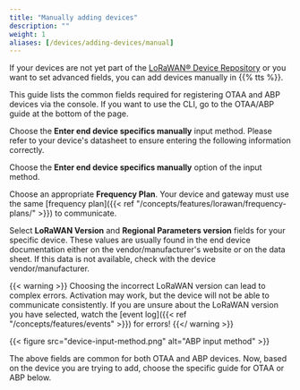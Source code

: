 ```yaml
---
title: "Manually adding devices"
description: ""
weight: 1
aliases: [/devices/adding-devices/manual]
---
```


If your devices are not yet part of the [LoRaWAN® Device Repository](https://github.com/TheThingsNetwork/lorawan-devices/) or you want to set advanced fields, you can add devices manually in {{% tts %}}.

<!--more-->

This guide lists the common fields required for registering OTAA and ABP devices via the console. If you want to use the CLI, go to the OTAA/ABP guide at the bottom of the page.

Choose the **Enter end device specifics manually** input method. Please refer to your device's datasheet to ensure entering the following information correctly.

Choose the **Enter end device specifics manually** option of the input method.

Choose an appropriate **Frequency Plan**. Your device and gateway must use the same [frequency plan]({{< ref "/concepts/features/lorawan/frequency-plans/" >}}) to communicate.

Select **LoRaWAN Version** and **Regional Parameters version** fields for your specific device.
These values are usually found in the end device documentation either on the vendor/manufacturer's website or on the data sheet. If this data is not available, check with the device vendor/manufacturer.

{{< warning >}}
Choosing the incorrect LoRaWAN version can lead to complex errors. Activation may work, but the device will not be able to communicate consistently. If you are unsure about the LoRaWAN version you have selected, watch the [event log]({{< ref "/concepts/features/events" >}}) for errors!
{{</ warning >}}

{{< figure src="device-input-method.png" alt="ABP input method" >}}

The above fields are common for both OTAA and ABP devices. Now, based on the device you are trying to add, choose the specific guide for OTAA or ABP below.
